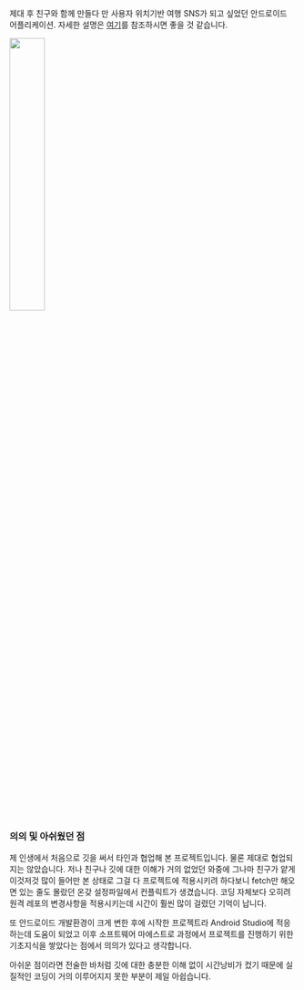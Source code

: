 제대 후 친구와 함께 만들다 만 사용자 위치기반 여행 SNS가 되고 싶었던 안드로이드 어플리케이션. 자세한 설명은 [여기](https://poqw.github.io/RooStory/)를 참조하시면 좋을 것 같습니다.

<img src="https://raw.githubusercontent.com/42deSix/Images/master/roostory.png" width="35%"/>



### 의의 및 아쉬웠던 점

제 인생에서 처음으로 깃을 써서 타인과 협업해 본 프로젝트입니다. 물론 제대로 협업되지는 않았습니다. 저나 친구나 깃에 대한 이해가 거의 없었던 와중에 그나마 친구가 얕게 이것저것 많이 들어만 본 상태로 그걸 다 프로젝트에 적용시키려 하다보니 fetch만 해오면 있는 줄도 몰랐던 온갖 설정파일에서 컨플릭트가 생겼습니다. 코딩 자체보다 오히려 원격 레포의 변경사항을 적용시키는데 시간이 훨씬 많이 걸렸던 기억이 납니다.

또 안드로이드 개발환경이 크게 변한 후에 시작한 프로젝트라 Android Studio에 적응하는데 도움이 되었고 이후 소프트웨어 마에스트로 과정에서 프로젝트를 진행하기 위한 기초지식을 쌓았다는 점에서 의의가 있다고 생각합니다.

아쉬운 점이라면 전술한 바처럼 깃에 대한 충분한 이해 없이 시간낭비가 컸기 때문에 실질적인 코딩이 거의 이루어지지 못한 부분이 제일 아쉽습니다. 